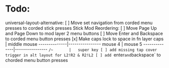 # Todo:
universal-layout-alternative:
    [ ] Move set navigation from corded menu presses to corded stick presses
    Stick Mod Reordering:
        [ ] Move Page Up and Page Down to mod layer 2 menu buttons
        [ ] Move Enter and Backspace to corded menu button presses
        [x] Make caps lock to space in fn layer 
            caps      |   middle mouse
        --------------|----------------
            mouse 4   |   mouse 5
        --------------|----------------
            `/~       |   super key
    [ ] add missing tap cover trigger in alt layout for L2!R2 & R2!L2
    [ ] add `enter` and `backspace` to chorded menu button presses
